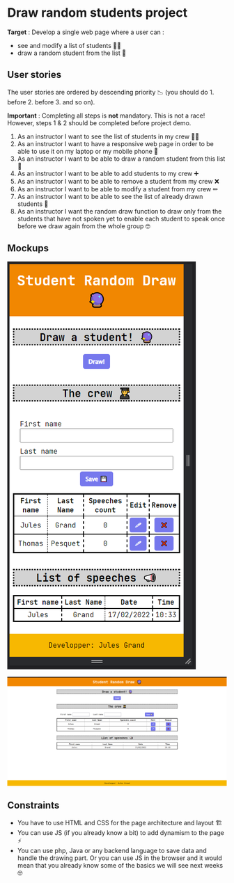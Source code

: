 # Draw random students project

**Target** : Develop a single web page where a user can : 

- see and modify a list of students 👨‍🎓
- draw a random student from the list 🔮

## User stories

The user stories are ordered by descending priority 📉 (you should do 1. before 2. before 3. and so on).

**Important** : Completing all steps is **not** mandatory. This is not a race! However, steps 1 & 2 should be completed before project demo.

1. As an instructor I want to see the list of students in my crew 👨‍🎓
2. As an instructor I want to have a responsive web page in order to be able to use it on my laptop or my mobile phone 📱
3. As an instructor I want to be able to draw a random student from this list 🔮
4. As an instructor I want to be able to add students to my crew ➕
5. As an instructor I want to be able to remove a student from my crew ❌
6. As an instructor I want to be able to modify a student from my crew ✏
7. As an instructor I want to be able to see the list of already drawn students 👀
8. As an instructor I want the random draw function to draw only from the students that have not spoken yet to enable each student to speak once before we draw again from the whole group 🤓

## Mockups

![Mobile version](mockups/mobile.png)

![Desktop version](mockups/desktop.png)

## Constraints

- You have to use HTML and CSS for the page architecture and layout 🏗
- You can use JS (if you already know a bit) to add dynamism to the page ⚡
- You can use php, Java or any backend language to save data and handle the drawing part. Or you can use JS in the browser and it would mean that you already know some of the basics we will see next weeks 🤓

